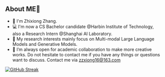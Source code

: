 ## About ME👋
- 🔭 I'm Zhixiong Zhang.
- 💻 I'm now a CS Bachelor candidate @Harbin Institute of Technology, also a Research Intern @Shanghai AI Laboratory.
- 🌱 My research interests mainly focus on Multi-modal Large Language Models and Generative Models.
- 👯 I’m always open for academic collaboration to make more creative works. Do not hesitate to contact me if you have any things or questions want to discuss. Contact me via zzxiong16@163.com

[![GitHub Streak](https://github-readme-streak-stats.herokuapp.com/?user=rookiexiong7)](https://git.io/streak-stats)
<!--
**rookiexiong7/rookiexiong7** is a ✨ _special_ ✨ repository because its `README.md` (this file) appears on your GitHub profile.

Here are some ideas to get you started:

- 🔭 I’m currently working on ...
- 🌱 I’m currently learning ...
- 👯 I’m looking to collaborate on ...
- 🤔 I’m looking for help with ...
- 💬 Ask me about ...
- 📫 How to reach me: ...
- 😄 Pronouns: ...
- ⚡ Fun fact: ...
- ✨ I am Always happy to explore new things!
-->
